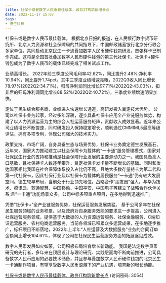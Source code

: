 ```yaml
---
title: 社保卡或是数字人民币最佳载体，政务IT构筑新增长点
date: 2022-11-17 15:07
tags:
- 德生科技
---
```

社保卡或是数字人民币最佳载体。
根据北京日报的报道，在人民银行数字货币研究所、北京人力资源和社会保障局的共同指导下，中国邮政储蓄银行北京分行联合多家单位，共同启动北京民生一卡通叠加数字人民币硬件钱包研发，首张样卡已制作完成。这将是全国首批叠加数字人民币硬件钱包的第三代社保卡。社保卡+硬件钱包成为了数字人民币的载体已经完成了相关试点工作。

业绩高增长。
2022年前三季度公司毛利率42.62%，同比提升2.48%;净利率10.94%，同比提升1.74pct。其中三季度业绩增速亮眼，2022Q3收入同比增长78.97%(2022Q2:34.71%)，归母净利润同比增长97.71%(2022Q2:43.03%)，扣非后的归母净利润同比增长88.52%(2022Q2:40.72%)，三季度业绩增速明显加快。

定位于民生综合服务商，业绩进入快速增长通道，高研发投入奠定技术优势。
公司以社保卡业务起家，经过多年深耕，逐步具备社保卡应用全产业链服务优势，构建了以人力资源运营为主的综合人社运营服务矩阵，贡献收入成效显著。近年来公司业绩增长不断提速，同时研发投入保持稳定增长，顺利通过CMMIML5最高等级评估，拥有多项专利，体现公司强大的技术实力。
<!-- more -->
政策支持、市场广阔，自身具备生态与场景优势，社保卡业务奠定德生发展基石。
近年来，国家大力推动建立以社会保障卡为载体的“一卡通”服务管理模式，国家对社保民生行业的支持和推动是社会保障行业发展的主要源动力之一。我国具备高人口基数，且社保持卡人数逐年攀升，奠定社保卡发卡量不断增长的基础。同时和发达国家相比我国在社会保障体系投入占比仍不高，且绝大多数存量持卡为第二代和第一代社保卡，因此社保行业及以社保卡为载体的居民服务“一卡通”仍有较大发展空间。德生较早布局，当前处于行业领先地位，战略合作“朋友圈”强大，与华为技术、腾讯云、软通智慧、中国移动、中国平安、中国电子等建立了战略合作伙伴关系;且“一卡通”功能场景众多，公司中标多项重点项目，在多地得到迅速推广。

凭借“社保卡+”全产业链服务优势，社保运营服务发展势猛。
基于公司多年在社保民生服务领域的业务积累，以及政府对自身服务效能的要求进一步提高，公司进入社保运营服务领域，提供基于大数据的人力资源运营服务、社保金融服务、C端知识运营服务、农村电商运营服务，当前各领域已积累众多运营成果，在多地逐步推广，标杆项目不断落地，2022年上半年“人社运营及大数据服务”业务的合同订单金额同比增长104.61%，体现了公司在社保民生运营服务方面的拓展逐见成效。

数字人民币发展如火如荼，公司积极布局培育增长新动能。
我国是法定数字货币研究的先行者，多年来在顶层设计与理论研究、实践层面均不断向前推进，公司具备数字人民币应用的必要技术储备，并且参与叠加数字人民币硬件钱包的北京民生一卡通制作项目，有望享受数字人民币浪潮下的产业机遇，培育新的增长动能。

[社保卡或是数字人民币最佳载体，政务IT构筑新增长点](https://url12.ctfile.com/f/3948612-724737612-70b255?p=3054)
(访问密码: 3054)





